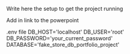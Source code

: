 Write here the setup to get the project running

Add in link to the powerpoint


.env file 
DB_HOST='localhost'
DB_USER='root'
DB_PASSWORD='your_current_password'
DATABASE='fake_store_db_portfolio_project'